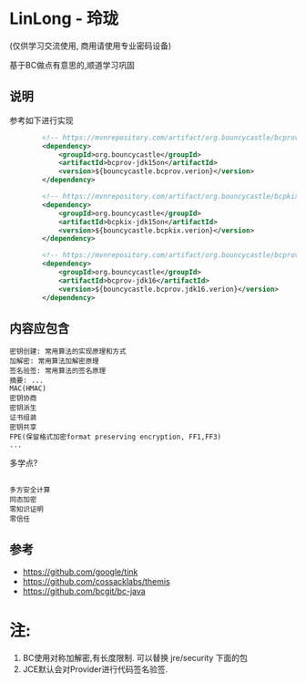 # LinLong - 玲珑
(仅供学习交流使用, 商用请使用专业密码设备)

基于BC做点有意思的,顺道学习巩固


## 说明

参考如下进行实现

```xml
		<!-- https://mvnrepository.com/artifact/org.bouncycastle/bcprov-jdk15on -->
		<dependency>
			<groupId>org.bouncycastle</groupId>
			<artifactId>bcprov-jdk15on</artifactId>
			<version>${bouncycastle.bcprov.verion}</version>
		</dependency>

		<!-- https://mvnrepository.com/artifact/org.bouncycastle/bcpkix-jdk15on -->
		<dependency>
			<groupId>org.bouncycastle</groupId>
			<artifactId>bcpkix-jdk15on</artifactId>
			<version>${bouncycastle.bcpkix.verion}</version>
		</dependency>

		<!-- https://mvnrepository.com/artifact/org.bouncycastle/bcprov-jdk16 -->
		<dependency>
			<groupId>org.bouncycastle</groupId>
			<artifactId>bcprov-jdk16</artifactId>
			<version>${bouncycastle.bcprov.jdk16.verion}</version>
		</dependency>

```

## 内容应包含

```
密钥创建: 常用算法的实现原理和方式
加解密: 常用算法加解密原理
签名验签: 常用算法的签名原理
摘要: ...
MAC(HMAC)
密钥协商
密钥派生
证书组装
密钥共享
FPE(保留格式加密format preserving encryption, FF1,FF3)
...
```

多学点?

```

多方安全计算
同态加密
零知识证明
零信任

```

## 参考

* https://github.com/google/tink
* https://github.com/cossacklabs/themis
* https://github.com/bcgit/bc-java

# 注:

1. BC使用对称加解密,有长度限制. 可以替换 jre/security 下面的包
2. JCE默认会对Provider进行代码签名验签.